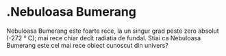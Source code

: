 # .Nebuloasa Bumerang

Nebuloasa Bumerang este foarte rece, la un singur grad peste zero absolut (-272
° C); mai rece chiar decît radiatia de fundal. Stiai ca Nebuloasa Bumerang este
cel mai rece obiect cunoscut din univers?
